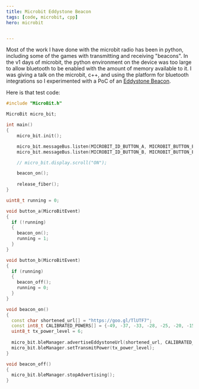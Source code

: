 ```yaml
---
title: Microbit Eddystone Beacon
tags: [code, microbit, cpp]
hero: microbit


---
```


Most of the work I have done with the microbit radio has been in python, including some of the games with transmitting and receiving "beacons". 
In the v1 days of microbit, the python environment on the device was too large to allow bluetooth to be enabled with the amount of memory available to it. 
I was giving a talk on the microbit, c++, and using the platform for bluetooth integrations so I experimented with 
a PoC of an <a href="https://github.com/google/eddystone">Eddystone Beacon</a>.

Here is that test code:

```cpp
#include "MicroBit.h"

MicroBit micro_bit;

int main()
{
    micro_bit.init();

    micro_bit.messageBus.listen(MICROBIT_ID_BUTTON_A, MICROBIT_BUTTON_EVT_CLICK, button_a);
    micro_bit.messageBus.listen(MICROBIT_ID_BUTTON_B, MICROBIT_BUTTON_EVT_CLICK, button_b);

    // micro_bit.display.scroll("ON");

    beacon_on();
    
    release_fiber();
}

uint8_t running = 0;

void button_a(MicroBitEvent)
{
  if (!running)
  {
    beacon_on();
    running = 1;
  }
}

void button_b(MicroBitEvent)
{
  if (running)
  {
    beacon_off();
    running = 0;
  }
}

void beacon_on() 
{
  const char shortened_url[] = "https://goo.gl/TlUTF7";
  const int8_t CALIBRATED_POWERS[] = {-49, -37, -33, -28, -25, -20, -15, -10};
  uint8_t tx_power_level = 6;
  
  micro_bit.bleManager.advertiseEddystoneUrl(shortened_url, CALIBRATED_POWERS[tx_power_level-1], false);
  micro_bit.bleManager.setTransmitPower(tx_power_level);
}

void beacon_off() 
{
  micro_bit.bleManager.stopAdvertising();
}

```
